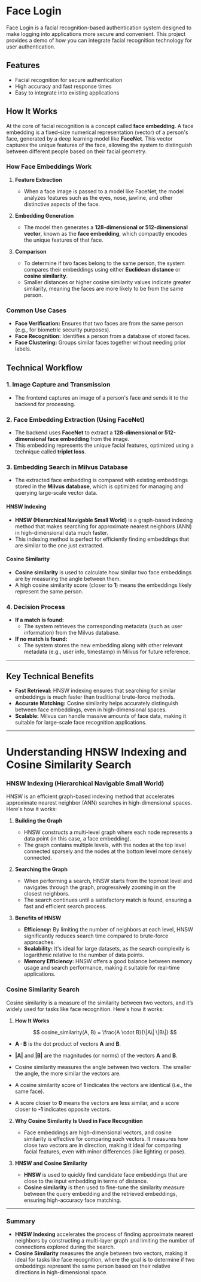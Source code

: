 # Face Login

Face Login is a facial recognition-based authentication system designed to make logging into applications more secure and convenient. This project provides a demo of how you can integrate facial recognition technology for user authentication.

## Features

- Facial recognition for secure authentication
- High accuracy and fast response times
- Easy to integrate into existing applications

## How It Works

At the core of facial recognition is a concept called **face embedding**. A face embedding is a fixed-size numerical representation (vector) of a person's face, generated by a deep learning model like **FaceNet**. This vector captures the unique features of the face, allowing the system to distinguish between different people based on their facial geometry.

### How Face Embeddings Work

1. **Feature Extraction**

   - When a face image is passed to a model like FaceNet, the model analyzes features such as the eyes, nose, jawline, and other distinctive aspects of the face.

2. **Embedding Generation**

   - The model then generates a **128-dimensional or 512-dimensional vector**, known as the **face embedding**, which compactly encodes the unique features of that face.

3. **Comparison**

   - To determine if two faces belong to the same person, the system compares their embeddings using either **Euclidean distance** or **cosine similarity**.
   - Smaller distances or higher cosine similarity values indicate greater similarity, meaning the faces are more likely to be from the same person.

### Common Use Cases

- **Face Verification:** Ensures that two faces are from the same person (e.g., for biometric security purposes).
- **Face Recognition:** Identifies a person from a database of stored faces.
- **Face Clustering:** Groups similar faces together without needing prior labels.

## Technical Workflow

### 1. Image Capture and Transmission

- The frontend captures an image of a person's face and sends it to the backend for processing.

### 2. Face Embedding Extraction (Using FaceNet)

- The backend uses **FaceNet** to extract a **128-dimensional or 512-dimensional face embedding** from the image.
- This embedding represents the unique facial features, optimized using a technique called **triplet loss**.

### 3. Embedding Search in Milvus Database

- The extracted face embedding is compared with existing embeddings stored in the **Milvus database**, which is optimized for managing and querying large-scale vector data.

#### **HNSW Indexing**

- **HNSW (Hierarchical Navigable Small World)** is a graph-based indexing method that makes searching for approximate nearest neighbors (ANN) in high-dimensional data much faster.
- This indexing method is perfect for efficiently finding embeddings that are similar to the one just extracted.

#### **Cosine Similarity**

- **Cosine similarity** is used to calculate how similar two face embeddings are by measuring the angle between them.
- A high cosine similarity score (closer to **1**) means the embeddings likely represent the same person.

### 4. Decision Process

- **If a match is found:**
  - The system retrieves the corresponding metadata (such as user information) from the Milvus database.
- **If no match is found:**
  - The system stores the new embedding along with other relevant metadata (e.g., user info, timestamp) in Milvus for future reference.

---

## Key Technical Benefits

- **Fast Retrieval:** HNSW indexing ensures that searching for similar embeddings is much faster than traditional brute-force methods.
- **Accurate Matching:** Cosine similarity helps accurately distinguish between face embeddings, even in high-dimensional spaces.
- **Scalable:** Milvus can handle massive amounts of face data, making it suitable for large-scale face recognition applications.

---

# Understanding HNSW Indexing and Cosine Similarity Search

### **HNSW Indexing (Hierarchical Navigable Small World)**

HNSW is an efficient graph-based indexing method that accelerates approximate nearest neighbor (ANN) searches in high-dimensional spaces. Here's how it works:

1. **Building the Graph**

   - HNSW constructs a multi-level graph where each node represents a data point (in this case, a face embedding).
   - The graph contains multiple levels, with the nodes at the top level connected sparsely and the nodes at the bottom level more densely connected.

2. **Searching the Graph**

   - When performing a search, HNSW starts from the topmost level and navigates through the graph, progressively zooming in on the closest neighbors.
   - The search continues until a satisfactory match is found, ensuring a fast and efficient search process.

3. **Benefits of HNSW**

   - **Efficiency:** By limiting the number of neighbors at each level, HNSW significantly reduces search time compared to brute-force approaches.
   - **Scalability:** It's ideal for large datasets, as the search complexity is logarithmic relative to the number of data points.
   - **Memory Efficiency:** HNSW offers a good balance between memory usage and search performance, making it suitable for real-time applications.

### **Cosine Similarity Search**

Cosine similarity is a measure of the similarity between two vectors, and it’s widely used for tasks like face recognition. Here's how it works:

1.  **How It Works**

    ```math

    cosine_similarity(A, B) = \frac{A \cdot B}{\|A\| \|B\|}

    ```

- **A · B** is the dot product of vectors **A** and **B**.
- **\|A\|** and **\|B\|** are the magnitudes (or norms) of the vectors **A** and **B**.

- Cosine similarity measures the angle between two vectors. The smaller the angle, the more similar the vectors are.
- A cosine similarity score of **1** indicates the vectors are identical (i.e., the same face).
- A score closer to **0** means the vectors are less similar, and a score closer to **-1** indicates opposite vectors.

2. **Why Cosine Similarity Is Used in Face Recognition**

   - Face embeddings are high-dimensional vectors, and cosine similarity is effective for comparing such vectors. It measures how close two vectors are in direction, making it ideal for comparing facial features, even with minor differences (like lighting or pose).

3. **HNSW and Cosine Similarity**
   - **HNSW** is used to quickly find candidate face embeddings that are close to the input embedding in terms of distance.
   - **Cosine similarity** is then used to fine-tune the similarity measure between the query embedding and the retrieved embeddings, ensuring high-accuracy face matching.

---

### **Summary**

- **HNSW Indexing** accelerates the process of finding approximate nearest neighbors by constructing a multi-layer graph and limiting the number of connections explored during the search.
- **Cosine Similarity** measures the angle between two vectors, making it ideal for tasks like face recognition, where the goal is to determine if two embeddings represent the same person based on their relative directions in high-dimensional space.
